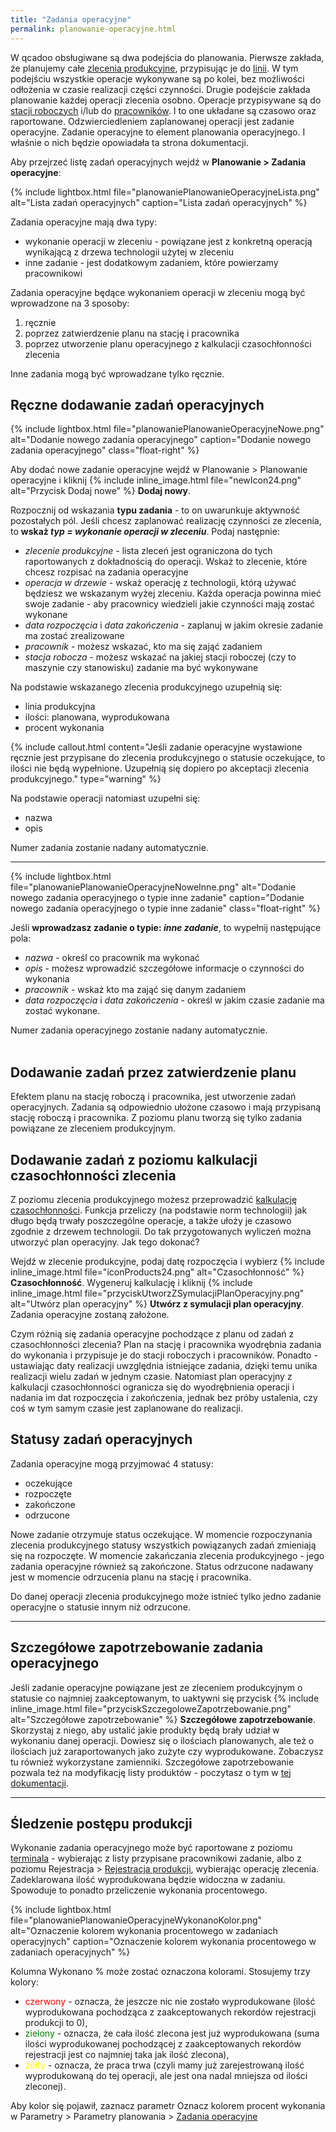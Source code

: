 ```yaml
---
title: "Zadania operacyjne"
permalink: planowanie-operacyjne.html 
---
```


W qcadoo obsługiwane są dwa podejścia do planowania. Pierwsze zakłada, że planujemy całe [zlecenia produkcyjne](/zlecenia-produkcyjne), przypisując je do [linii](/linie-produkcyjne). W tym podejściu wszystkie operacje wykonywane są po kolei, bez możliwości odłożenia w czasie realizacji części czynności. Drugie podejście zakłada planowanie każdej operacji zlecenia osobno. Operacje przypisywane są do [stacji roboczych](/stacje-robocze) i/lub do [pracowników](/pracownicy). I to one układane są czasowo oraz raportowane. Odzwierciedleniem zaplanowanej operacji jest zadanie operacyjne. Zadanie operacyjne to element planowania operacyjnego. I właśnie o nich będzie opowiadała ta strona dokumentacji.

Aby przejrzeć listę zadań operacyjnych wejdź w **Planowanie > Zadania operacyjne**:

{% include lightbox.html file="planowaniePlanowanieOperacyjneLista.png" alt="Lista zadań operacyjnych" caption="Lista zadań operacyjnych" %}

Zadania operacyjne mają dwa typy:
- wykonanie operacji w zleceniu - powiązane jest z konkretną operacją wynikającą z drzewa technologii użytej w zleceniu
- inne zadanie - jest dodatkowym zadaniem, które powierzamy pracownikowi

Zadania operacyjne będące wykonaniem operacji w zleceniu mogą być wprowadzone na 3 sposoby:
1. ręcznie
2. poprzez zatwierdzenie planu na stację i pracownika
3. poprzez utworzenie planu operacyjnego z kalkulacji czasochłonności zlecenia

Inne zadania mogą być wprowadzane tylko ręcznie.


## Ręczne dodawanie zadań operacyjnych

{% include lightbox.html file="planowaniePlanowanieOperacyjneNowe.png" alt="Dodanie nowego zadania operacyjnego" caption="Dodanie nowego zadania operacyjnego" class="float-right" %}

Aby dodać nowe zadanie operacyjne wejdź w Planowanie > Planowanie operacyjne i kliknij {% include inline_image.html file="newIcon24.png" alt="Przycisk Dodaj nowe" %} **Dodaj nowy**. 

Rozpocznij od wskazania **typu zadania** - to on uwarunkuje aktywność pozostałych pól. Jeśli chcesz zaplanować realizację czynności ze zlecenia, to **wskaż _typ = wykonanie operacji w zleceniu_**. Podaj następnie:
- _zlecenie produkcyjne_ - lista zleceń jest ograniczona do tych raportowanych z dokładnością do operacji. Wskaż to zlecenie, które chcesz rozpisać na zadania operacyjne
- _operacja w drzewie_ - wskaż operację z technologii, którą używać będziesz we wskazanym wyżej zleceniu. Każda operacja powinna mieć swoje zadanie - aby pracownicy wiedzieli jakie czynności mają zostać wykonane
- _data rozpoczęcia_ i _data zakończenia_ - zaplanuj w jakim okresie zadanie ma zostać zrealizowane
- _pracownik_ - możesz wskazać, kto ma się zająć zadaniem
- _stacja robocza_ - możesz wskazać na jakiej stacji roboczej (czy to maszynie czy stanowisku) zadanie ma być wykonywane

Na podstawie wskazanego zlecenia produkcyjnego uzupełnią się:
- linia produkcyjna
- ilości: planowana, wyprodukowana
- procent wykonania

{% include callout.html content="Jeśli zadanie operacyjne wystawione ręcznie jest przypisane do zlecenia produkcyjnego o statusie oczekujące, to ilości nie będą wypełnione. Uzupełnią się dopiero po akceptacji zlecenia produkcyjnego." type="warning" %}

Na podstawie operacji natomiast uzupełni się:
- nazwa
- opis

Numer zadania zostanie nadany automatycznie.

---

{% include lightbox.html file="planowaniePlanowanieOperacyjneNoweInne.png" alt="Dodanie nowego zadania operacyjnego o typie inne zadanie" caption="Dodanie nowego zadania operacyjnego o typie inne zadanie" class="float-right" %}

Jeśli **wprowadzasz zadanie o typie: _inne zadanie_**, to wypełnij następujące pola:
- _nazwa_ - określ co pracownik ma wykonać
- _opis_ - możesz wprowadzić szczegółowe informacje o czynności do wykonania
- _pracownik_ - wskaż kto ma zająć się danym zadaniem
- _data rozpoczęcia_ i _data zakończenia_ - określ w jakim czasie zadanie ma zostać wykonane.

Numer zadania operacyjnego zostanie nadany automatycznie.
<br/>
<br/>

## Dodawanie zadań przez zatwierdzenie planu 

Efektem planu na stację roboczą i pracownika, jest utworzenie zadań operacyjnych. Zadania są odpowiednio ułożone czasowo i mają przypisaną stację roboczą i pracownika. Z poziomu planu tworzą się tylko zadania powiązane ze zleceniem produkcyjnym.

## Dodawanie zadań z poziomu kalkulacji czasochłonności zlecenia

Z poziomu zlecenia produkcyjnego możesz przeprowadzić [kalkulację czasochłonności](/czasochlonnosc-zlecenia). Funkcja przeliczy (na podstawie norm technologii) jak długo będą trwały poszczególne operacje, a także ułoży je czasowo zgodnie z drzewem technologii. Do tak przygotowanych wyliczeń można utworzyć plan operacyjny. Jak tego dokonać?

Wejdź w zlecenie produkcyjne, podaj datę rozpoczęcia i wybierz {% include inline_image.html file="iconProducts24.png" alt="Czasochłonność" %} **Czasochłonność**. Wygeneruj kalkulację i kliknij {% include inline_image.html file="przyciskUtworzZSymulacjiPlanOperacyjny.png" alt="Utwórz plan operacyjny" %} **Utwórz z symulacji plan operacyjny**. Zadania operacyjne zostaną założone.

Czym różnią się zadania operacyjne pochodzące z planu od zadań z czasochłonności zlecenia? Plan na stację i pracownika wyodrębnia zadania do wykonania i przypisuje je do stacji roboczych i pracowników. Ponadto - ustawiając daty realizacji uwzględnia istniejące zadania, dzięki temu unika realizacji wielu zadań w jednym czasie. Natomiast plan operacyjny z kalkulacji czasochłonności ogranicza się do wyodrębnienia operacji i nadania im dat rozpoczęcia i zakończenia, jednak bez próby ustalenia, czy coś w tym samym czasie jest zaplanowane do realizacji. 

## Statusy zadań operacyjnych

Zadania operacyjne mogą przyjmować 4 statusy:
- oczekujące
- rozpoczęte
- zakończone
- odrzucone

Nowe zadanie otrzymuje status oczekujące. W momencie rozpoczynania zlecenia produkcyjnego statusy wszystkich powiązanych zadań zmieniają się na rozpoczęte. W momencie zakańczania zlecenia produkcyjnego - jego zadania operacyjne również są zakończone. Status odrzucone nadawany jest w momencie odrzucenia planu na stację i pracownika.

Do danej operacji zlecenia produkcyjnego może istnieć tylko jedno zadanie operacyjne o statusie innym niż odrzucone.

---

## Szczegółowe zapotrzebowanie zadania operacyjnego

Jeśli zadanie operacyjne powiązane jest ze zleceniem produkcyjnym o statusie co najmniej zaakceptowanym, to uaktywni się przycisk {% include inline_image.html file="przyciskSzczegoloweZapotrzebowanie.png" alt="Szczegółowe zapotrzebowanie" %} **Szczegółowe zapotrzebowanie**. Skorzystaj z niego, aby ustalić jakie produkty będą brały udział w wykonaniu danej operacji. Dowiesz się o ilościach planowanych, ale też o ilościach już zaraportowanych jako zużyte czy wyprodukowane. Zobaczysz tu również wykorzystane zamienniki. Szczegółowe zapotrzebowanie pozwala też na modyfikację listy produktów - poczytasz o tym w [tej dokumentacji](/zmiana-stanu-zapotrzebowania).

--- 

## Śledzenie postępu produkcji

Wykonanie zadania operacyjnego może być raportowane z poziomu [terminala](/terminal) - wybierając z listy przypisane pracownikowi zadanie, albo z poziomu Rejestracja > [Rejestracja produkcji](/rejestracja-produkcji), wybierając operację zlecenia. Zadeklarowana ilość wyprodukowana będzie widoczna w zadaniu. Spowoduje to ponadto przeliczenie wykonania procentowego.

{% include lightbox.html file="planowaniePlanowanieOperacyjneWykonanoKolor.png" alt="Oznaczenie kolorem wykonania procentowego w zadaniach operacyjnych" caption="Oznaczenie kolorem wykonania procentowego w zadaniach operacyjnych" %}

Kolumna Wykonano % może zostać oznaczona kolorami. Stosujemy trzy kolory:
- <span style="color:red"> czerwony</span> - oznacza, że jeszcze nic nie zostało wyprodukowane (ilość wyprodukowana pochodząca z zaakceptowanych rekordów rejestracji produkcji to 0),
- <span style="color:green"> zielony</span> - oznacza, że cała ilość zlecona jest już wyprodukowana (suma ilości wyprodukowanej pochodzącej z zaakceptowanych rekordów rejestracji jest co najmniej taka jak ilość zlecona),
- <span style="color:yellow"> żółty</span> - oznacza, że praca trwa (czyli mamy już zarejestrowaną ilość wyprodukowaną do tej operacji, ale jest ona nadal mniejsza od ilości zleconej).

Aby kolor się pojawił, zaznacz parametr Oznacz kolorem procent wykonania w Parametry > Parametry planowania > [Zadania operacyjne](/parametry-planowania.html#zadania-operacyjne)